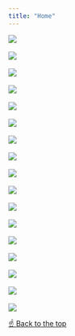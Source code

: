 ```yaml
---
title: "Home"
---
```


<img src="/img/47.jpg" style="max-width: 100%" lazy/>
<br/><br/>
<img src="/img/46.jpg" style="max-width: 100%" lazy/>
<br/><br/>
<img src="/img/45.jpg" style="max-width: 100%" lazy/>
<br/><br/>
<img src="/img/40.jpg" style="max-width: 100%" lazy/>
<br/><br/>
<img src="/img/13.jpg" style="max-width: 100%" lazy/>
<br/><br/>
<img src="/img/12.jpg" style="max-width: 100%" lazy/>
<br/><br/>
<img src="/img/11.jpg" style="max-width: 100%" lazy/>
<br/><br/>
<img src="/img/9.jpg" style="max-width: 100%" lazy/>
<br/><br/>
<img src="/img/10.jpg" style="max-width: 100%" lazy/>
<br/><br/>
<img src="/img/8.jpg" style="max-width: 100%" lazy/>
<br/><br/>
<img src="/img/7.jpg" style="max-width: 100%" lazy/>
<br/><br/>
<img src="/img/6.jpg" style="max-width: 100%" lazy/>
<br/><br/>
<img src="/img/5.jpg" style="max-width: 100%" lazy/>
<br/><br/>
<img src="/img/1.jpg" style="max-width: 100%" lazy/>
<br/><br/>
<img src="/img/2.jpg" style="max-width: 100%" lazy/>
<br/><br/>
<img src="/img/3.jpg" style="max-width: 100%" lazy/>
<br/><br/>
<img src="/img/4.jpg" style="max-width: 100%" lazy/>

<a href="#top">☝️ Back to the top</a>
